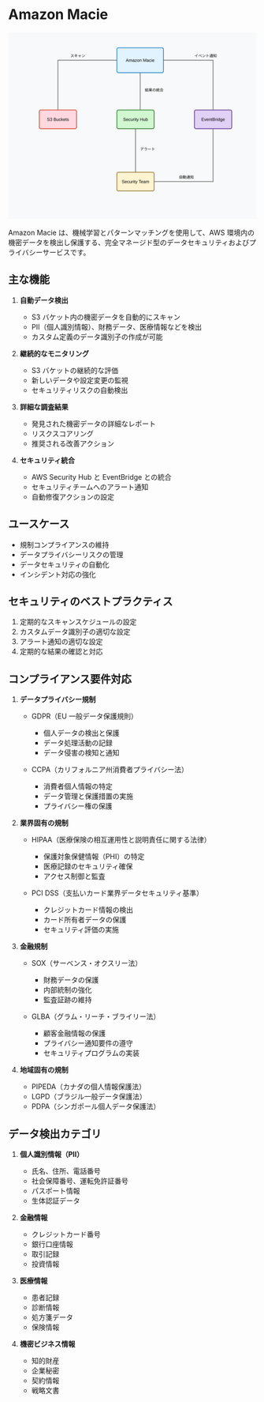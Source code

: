 # Amazon Macie

![Amazon Macie](/image/security-identity&compliance/data-security/amazon-macie.svg)

Amazon Macie は、機械学習とパターンマッチングを使用して、AWS 環境内の機密データを検出し保護する、完全マネージド型のデータセキュリティおよびプライバシーサービスです。

## 主な機能

1. **自動データ検出**

   - S3 バケット内の機密データを自動的にスキャン
   - PII（個人識別情報）、財務データ、医療情報などを検出
   - カスタム定義のデータ識別子の作成が可能

2. **継続的なモニタリング**

   - S3 バケットの継続的な評価
   - 新しいデータや設定変更の監視
   - セキュリティリスクの自動検出

3. **詳細な調査結果**

   - 発見された機密データの詳細なレポート
   - リスクスコアリング
   - 推奨される改善アクション

4. **セキュリティ統合**
   - AWS Security Hub と EventBridge との統合
   - セキュリティチームへのアラート通知
   - 自動修復アクションの設定

## ユースケース

- 規制コンプライアンスの維持
- データプライバシーリスクの管理
- データセキュリティの自動化
- インシデント対応の強化

## セキュリティのベストプラクティス

1. 定期的なスキャンスケジュールの設定
2. カスタムデータ識別子の適切な設定
3. アラート通知の適切な設定
4. 定期的な結果の確認と対応

## コンプライアンス要件対応

1. **データプライバシー規制**

   - GDPR（EU 一般データ保護規則）

     - 個人データの検出と保護
     - データ処理活動の記録
     - データ侵害の検知と通知

   - CCPA（カリフォルニア州消費者プライバシー法）
     - 消費者個人情報の特定
     - データ管理と保護措置の実施
     - プライバシー権の保護

2. **業界固有の規制**

   - HIPAA（医療保険の相互運用性と説明責任に関する法律）

     - 保護対象保健情報（PHI）の特定
     - 医療記録のセキュリティ確保
     - アクセス制御と監査

   - PCI DSS（支払いカード業界データセキュリティ基準）
     - クレジットカード情報の検出
     - カード所有者データの保護
     - セキュリティ評価の実施

3. **金融規制**

   - SOX（サーベンス・オクスリー法）

     - 財務データの保護
     - 内部統制の強化
     - 監査証跡の維持

   - GLBA（グラム・リーチ・ブライリー法）
     - 顧客金融情報の保護
     - プライバシー通知要件の遵守
     - セキュリティプログラムの実装

4. **地域固有の規制**
   - PIPEDA（カナダの個人情報保護法）
   - LGPD（ブラジル一般データ保護法）
   - PDPA（シンガポール個人データ保護法）

## データ検出カテゴリ

1. **個人識別情報（PII）**

   - 氏名、住所、電話番号
   - 社会保障番号、運転免許証番号
   - パスポート情報
   - 生体認証データ

2. **金融情報**

   - クレジットカード番号
   - 銀行口座情報
   - 取引記録
   - 投資情報

3. **医療情報**

   - 患者記録
   - 診断情報
   - 処方箋データ
   - 保険情報

4. **機密ビジネス情報**
   - 知的財産
   - 企業秘密
   - 契約情報
   - 戦略文書
